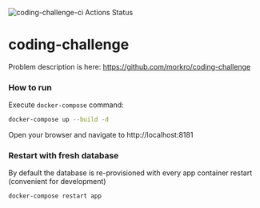 ![coding-challenge-ci Actions Status](https://github.com/ilya-labutin/coding-challenge/workflows/coding-challenge-ci/badge.svg)

# coding-challenge

Problem description is here: https://github.com/morkro/coding-challenge

### How to run

Execute `docker-compose` command:
```bash
docker-compose up --build -d
```

Open your browser and navigate to http://localhost:8181

### Restart with fresh database

By default the database is re-provisioned with every app container restart (convenient for development)

```bash
docker-compose restart app
```
